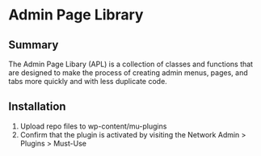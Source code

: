 # Admin Page Library
## Summary
The Admin Page Libary (APL) is a collection of classes and functions that are designed to make the process of creating admin menus, pages, and tabs more quickly and with less duplicate code.
## Installation
1. Upload repo files to wp-content/mu-plugins
2. Confirm that the plugin is activated by visiting the Network Admin > Plugins > Must-Use
